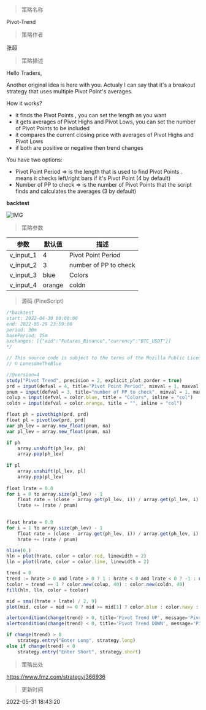 
> 策略名称

Pivot-Trend

> 策略作者

张超

> 策略描述

Hello Traders,

Another original idea is here with you. Actualy I can say that it's a breakout strategy that uses multiple Pivot Point's averages.

How it works?
- it finds the Pivot Points , you can set the length as you want
- it gets averages of Pivot Highs and Pivot Lows, you can set the number of Pivot Points to be included
- it compares the current closing price with averages of Pivot Highs and Pivot Lows
- if both are positive or negative then trend changes

You have two options:
- Pivot Point Period => is the length that is used to find Pivot Points . means it checks left/right bars if it's Pivot Point (4 by default)
- Number of PP to check => is the number of Pivot Points that the script finds and calculates the averages (3 by default)


**backtest**

 ![IMG](https://www.fmz.com/upload/asset/194977bc1a4ef4f04d5.png) 

> 策略参数



|参数|默认值|描述|
|----|----|----|
|v_input_1|4|Pivot Point Period|
|v_input_2|3|number of PP to check|
|v_input_3|blue|Colors|
|v_input_4|orange|coldn|


> 源码 (PineScript)

``` javascript
/*backtest
start: 2022-04-30 00:00:00
end: 2022-05-29 23:59:00
period: 30m
basePeriod: 15m
exchanges: [{"eid":"Futures_Binance","currency":"BTC_USDT"}]
*/

// This source code is subject to the terms of the Mozilla Public License 2.0 at https://mozilla.org/MPL/2.0/
// © LonesomeTheBlue

//@version=4
study("Pivot Trend", precision = 2, explicit_plot_zorder = true)
prd = input(defval = 4, title="Pivot Point Period", minval = 1, maxval = 30)
pnum = input(defval = 3, title="number of PP to check", minval = 1, maxval = 30)
colup = input(defval = color.blue, title = "Colors", inline = "col")
coldn = input(defval = color.orange, title = "", inline = "col")

float ph = pivothigh(prd, prd)
float pl = pivotlow(prd, prd)
var ph_lev = array.new_float(pnum, na)
var pl_lev = array.new_float(pnum, na)

if ph
    array.unshift(ph_lev, ph)
    array.pop(ph_lev)
    
if pl
    array.unshift(pl_lev, pl)
    array.pop(pl_lev)
            
float lrate = 0.0
for i = 0 to array.size(pl_lev) - 1
    float rate = (close - array.get(pl_lev, i)) / array.get(pl_lev, i)
    lrate += (rate / pnum)

            
float hrate = 0.0
for i = 1 to array.size(ph_lev) - 1
    float rate = (close - array.get(ph_lev, i)) / array.get(ph_lev, i)
    hrate += (rate / pnum)

hline(0.)
hln = plot(hrate, color = color.red, linewidth = 2)
lln = plot(lrate, color = color.lime, linewidth = 2)

trend = 0
trend := hrate > 0 and lrate > 0 ? 1 : hrate < 0 and lrate < 0 ? -1 : nz(trend[1])
tcolor = trend == 1 ? color.new(colup, 40) : color.new(coldn, 40)
fill(hln, lln, color = tcolor)

mid = sma((hrate + lrate) / 2, 9)
plot(mid, color = mid >= 0 ? mid >= mid[1] ? color.blue : color.navy : mid <= mid[1] ? color.red : color.orange, linewidth = 2)

alertcondition(change(trend) > 0, title='Pivot Trend UP', message='Pivot Trend UP')
alertcondition(change(trend) < 0, title='Pivot Trend DOWN', message='Pivot Trend DOWN')

if change(trend) > 0
    strategy.entry("Enter Long", strategy.long)
else if change(trend) < 0
    strategy.entry("Enter Short", strategy.short)
```

> 策略出处

https://www.fmz.com/strategy/366936

> 更新时间

2022-05-31 18:43:20
